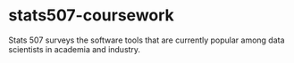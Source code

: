 # stats507-coursework
Stats 507 surveys the software tools that are currently popular among data scientists in academia and industry.
